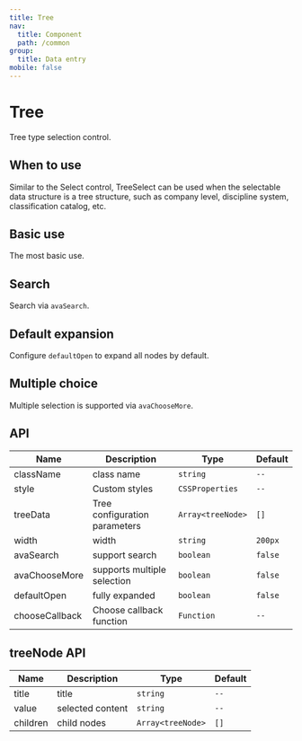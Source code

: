 ```yaml
---
title: Tree
nav:
  title: Component
  path: /common
group:
  title: Data entry
mobile: false
---
```


# Tree

Tree type selection control.

## When to use

Similar to the Select control, TreeSelect can be used when the selectable data structure is a tree structure, such as company level, discipline system, classification catalog, etc.

## Basic use

The most basic use.

<code src="./demos/index1.tsx"></code>

## Search

Search via `avaSearch`.

<code src="./demos/index2.tsx"></code>

## Default expansion

Configure `defaultOpen` to expand all nodes by default.

<code src="./demos/index3.tsx"></code>

## Multiple choice

Multiple selection is supported via `avaChooseMore`.

<code src="./demos/index4.tsx"></code>

## API

| Name           | Description                   | Type              | Default |
| -------------- | ----------------------------- | ----------------- | ------- |
| className      | class name                    | `string`          | `--`    |
| style          | Custom styles                 | `CSSProperties`   | `--`    |
| treeData       | Tree configuration parameters | `Array<treeNode>` | `[]`    |
| width          | width                         | `string`          | `200px` |
| avaSearch      | support search                | `boolean`         | `false` |
| avaChooseMore  | supports multiple selection   | `boolean`         | `false` |
| defaultOpen    | fully expanded                | `boolean`         | `false` |
| chooseCallback | Choose callback function      | `Function`        | `--`    |

## treeNode API

| Name     | Description      | Type              | Default |
| -------- | ---------------- | ----------------- | ------- |
| title    | title            | `string`          | `--`    |
| value    | selected content | `string`          | `--`    |
| children | child nodes      | `Array<treeNode>` | `[]`    |
